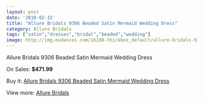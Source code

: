 ```yaml
---
layout: post
date: '2018-02-15'
title: "Allure Bridals 9306 Beaded Satin Mermaid Wedding Dress"
category: Allure Bridals
tags: ["satin","dresses","bridal","beaded","wedding"]
image: http://img.eudances.com/16188-thickbox_default/allure-bridals-9306-beaded-satin-mermaid-wedding-dress.jpg
---
```

Allure Bridals 9306 Beaded Satin Mermaid Wedding Dress

On Sales: **$471.99**
<a href="https://www.eudances.com/en/allure-bridals/4758-allure-bridals-9306-beaded-satin-mermaid-wedding-dress.html"><amp-img layout="responsive" width="600" height="600" src="//img.eudances.com/16188-thickbox_default/allure-bridals-9306-beaded-satin-mermaid-wedding-dress.jpg" alt="Allure Bridals 9306 Beaded Satin Mermaid Wedding Dress 0" /></a>
<a href="https://www.eudances.com/en/allure-bridals/4758-allure-bridals-9306-beaded-satin-mermaid-wedding-dress.html"><amp-img layout="responsive" width="600" height="600" src="//img.eudances.com/16191-thickbox_default/allure-bridals-9306-beaded-satin-mermaid-wedding-dress.jpg" alt="Allure Bridals 9306 Beaded Satin Mermaid Wedding Dress 1" /></a>
<a href="https://www.eudances.com/en/allure-bridals/4758-allure-bridals-9306-beaded-satin-mermaid-wedding-dress.html"><amp-img layout="responsive" width="600" height="600" src="//img.eudances.com/16190-thickbox_default/allure-bridals-9306-beaded-satin-mermaid-wedding-dress.jpg" alt="Allure Bridals 9306 Beaded Satin Mermaid Wedding Dress 2" /></a>
<a href="https://www.eudances.com/en/allure-bridals/4758-allure-bridals-9306-beaded-satin-mermaid-wedding-dress.html"><amp-img layout="responsive" width="600" height="600" src="//img.eudances.com/16189-thickbox_default/allure-bridals-9306-beaded-satin-mermaid-wedding-dress.jpg" alt="Allure Bridals 9306 Beaded Satin Mermaid Wedding Dress 3" /></a>

Buy it: [Allure Bridals 9306 Beaded Satin Mermaid Wedding Dress](https://www.eudances.com/en/allure-bridals/4758-allure-bridals-9306-beaded-satin-mermaid-wedding-dress.html "Allure Bridals 9306 Beaded Satin Mermaid Wedding Dress")

View more: [Allure Bridals](https://www.eudances.com/en/2-allure-bridals "Allure Bridals")
